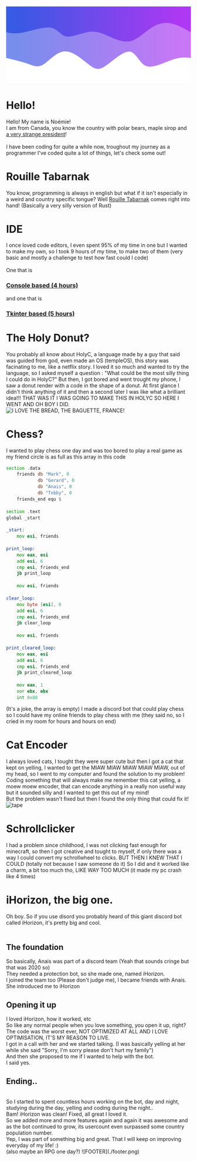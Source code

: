 ![HEADER](./header.png)
# Hello!
Hello! My name is Noémie!
<br>
I am from Canada, you know the country with polar bears, maple sirop and [a very strange president](https://www.youtube.com/watch?v=Gusu00n9Nhk)!
<br><br>
I have been coding for quite a while now, troughout my journey as a programmer I've coded quite a lot of things, let's check some out!
# Rouille Tabarnak
You know, programming is always in english but what if it isn't especially in a weird and country specific tongue? Well [Rouille Tabarnak](https://github.com/Name-shitty-github-profile/rouille-tabarnak) comes right into hand! (Basically a very silly version of Rust)
# IDE
I once loved code editors, I even spent 95% of my time in one but I wanted to make my own, so I took 9 hours of my time, to make two of them (very basic and mostly a challenge to test how fast could I code)
<br><br>
One that is 
### [Console based (4 hours)](https://github.com/Name-shitty-github-profile/4-hours-IDE)
and one that is 
### [Tkinter based (5 hours)](https://github.com/Name-shitty-github-profile/5-hours-tkinter-IDE)
# The Holy Donut?
You probably all know about HolyC, a language made by a guy that said was guided from god, even made an OS (templeOS), this story was facinating to me, like a netflix story. I loved it so much and wanted to try the language, so I asked myself a question : "What could be the most silly thing I could do in HolyC?" But then, I got bored and went trought my phone, I saw a donut render with a code in the shape of a donut. At first glance I didn't think anything of it and then a second later I was like what a brilliant idea!!! THAT WAS IT I WAS GOING TO MAKE THIS IN HOLYC SO HERE I WENT AND OH BOY I DID.<br>
![I LOVE THE BREAD, THE BAGUETTE, FRANCE!](https://user-images.githubusercontent.com/46300167/206304169-f15cd658-7cdf-4a56-931c-9e0943c43f28.gif)
# Chess?
I wanted to play chess one day and was too bored to play a real game as my friend circle is as full as this array in this code
```asm x86
section .data
    friends db "Mark", 0
            db "Gerard", 0
            db "Anais", 0
            db "Tobby", 0
    friends_end equ $

section .text
global _start

_start:
    mov esi, friends

print_loop:
    mov eax, esi
    add esi, 6
    cmp esi, friends_end
    jb print_loop

    mov esi, friends

clear_loop:
    mov byte [esi], 0
    add esi, 6
    cmp esi, friends_end
    jb clear_loop

    mov esi, friends

print_cleared_loop:
    mov eax, esi
    add esi, 6
    cmp esi, friends_end
    jb print_cleared_loop

    mov eax, 1
    xor ebx, ebx
    int 0x80
```
(It's a joke, the array is empty)
I made a discord bot that could play chess so I could have my online friends to play chess with me (they said no, so I cried in my room for hours and hours on end)
# Cat Encoder
I always loved cats, I tought they were super cute but then I got a cat that kept on yelling, I wanted to get the MIAW MIAW MIAW MIAW MIAW, out of my head, so I went to my computer and found the solution to my problem! Coding something that will always make me remember this cat yelling, a moew moew encoder, that can encode anything in a really non useful way but it sounded silly and I wanted to get this out of my mind!
<br>But the problem wasn't fixed but then I found the only thing that could fix it! <br>
![tape](https://imgs.search.brave.com/bEnHC3B97JftfKn86BLToDoNLnhWoqqPBtDTYQ3BnoE/rs:fit:860:0:0:0/g:ce/aHR0cHM6Ly93d3cu/ZmFjdG9yeWZyYW1l/cy5jby5uei9jb250/ZW50L2ltYWdlcy9z/aG9wL2FjY2Vzc29y/aWVzL0FjY2Vzc29y/aWVzL1RBUEU1MC5q/cGc) 
# Schrollclicker
I had a problem since childhood, I was not clicking fast enough for minecraft, so then I got creative and tought to myself, if only there was a way I could convert my schrollwheel to clicks. BUT THEN I KNEW THAT I COULD (totally not because I saw someone do it) So I did and it worked like a charm, a bit too much tho, LIKE WAY TOO MUCH (it made my pc crash like 4 times)
# iHorizon, the big one.
Oh boy. So if you use disord you probably heard of this giant discord bot called iHorizon, it's pretty big and cool.<br><br>
## The foundation
So basically, Anais was part of a discord team (Yeah that sounds cringe but that was 2020 so)
<br>
They needed a protection bot, so she made one, named iHorizon.
<br>
I joined the team too (Please don't judge me), I became friends with Anais.
<br>
She introduced me to iHorizon
## Opening it up
I loved iHorizon, how it worked, etc
<br>
So like any normal people when you love something, you open it up, right?
<br> 
The code was the worst ever, NOT OPTIMIZED AT ALL AND I LOVE OPTIMISATION, IT'S MY REASON TO LIVE.
<br>
I got in a call with her and we started talking. (I was basically yelling at her while she said "Sorry, I'm sorry please don't hurt my family")<br>
And then she proposed to me if I wanted to help with the bot.
<br>
I said yes.
## Ending..
<br>
So I started to spent countless hours working on the bot, day and night, studying during the day, yelling and coding during the night..
<br>
Bam! iHorizon was clean! Fixed, all great I loved it.
<br>
So we added more and more features again and again it was awesome and as the bot continued to grow, its usercount even surpassed some country population number.
<br>
Yep, I was part of something big and great. That I will keep on improving everyday of my life! :)
<br>
(also maybe an RPG one day?)
![FOOTER](./footer.png)
